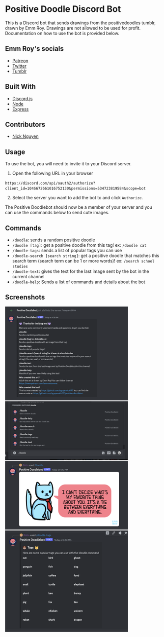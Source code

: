# Positive Doodle Discord Bot

This is a Discord bot that sends drawings from the positivedoodles tumblr, drawn by Emm Roy. Drawings are not allowed to be used for profit. Documentation on how to use the bot is provided below.

## Emm Roy's socials

- [Patreon](https://www.patreon.com/emmnotemma)
- [Twitter](https://twitter.com/emmnotemma)
- [Tumblr](https://positivedoodles.tumblr.com/)

## Built With

- [Discord.js](https://discordjs.guide/)
- [Node](https://nodejs.org/en/)
- [Express](https://expressjs.com/)

## Contributors

- [Nick Nguyen](https://github.com/nguyennick197)

## Usage

To use the bot, you will need to invite it to your Discord server.

1. Open the following URL in your browser

`https://discord.com/api/oauth2/authorize?client_id=1046672661016752130&permissions=534723819584&scope=bot`

2. Select the server you want to add the bot to and click `Authorize`.

The Positive Doodlebot should now be a member of your server and you can use the commands below to send cute images.

## Commands

- `/doodle`: sends a random positive doodle
- `/doodle [tag]`: get a positive doodle from this tag! ex: `/doodle cat`
- `/doodle-tags`: sends a list of popular tags you can use
- `/doodle-search [search string]`: get a positive doodle that matches this search term (search term can be 1 or more words)! ex: `/search school studies`
- `/doodle-text`: gives the text for the last image sent by the bot in the current channel
- `/doodle-help`: Sends a list of commands and details about the bot

## Screenshots

<img src="readme_images/doodle-help.png" alt="Doodlebot Welcome Message" width="400"/>

<img src="readme_images/doodle-commands.png" alt="Doodlebot commands" width="400"/>

<img src="readme_images/slash-doodle-command.png" alt="Doodlebot tag command" width="400"/>

<img src="readme_images/doodle-tags.png" alt="Doodlebot tag command" width="400"/>
